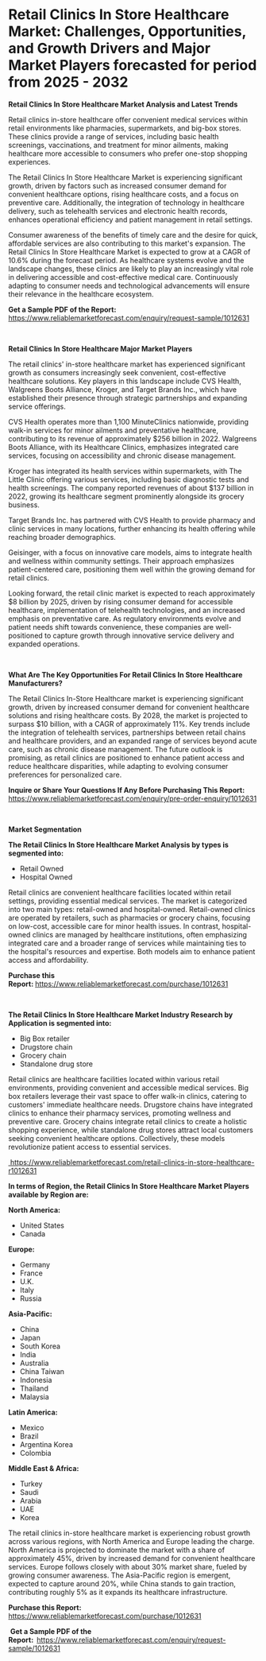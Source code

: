 <p><h1>Retail Clinics In Store Healthcare Market: Challenges, Opportunities, and Growth Drivers and Major Market Players forecasted for period from 2025 - 2032</h1></p><p><strong>Retail Clinics In Store Healthcare Market Analysis and Latest Trends</strong></p>
<p><p>Retail clinics in-store healthcare offer convenient medical services within retail environments like pharmacies, supermarkets, and big-box stores. These clinics provide a range of services, including basic health screenings, vaccinations, and treatment for minor ailments, making healthcare more accessible to consumers who prefer one-stop shopping experiences.</p><p>The Retail Clinics In Store Healthcare Market is experiencing significant growth, driven by factors such as increased consumer demand for convenient healthcare options, rising healthcare costs, and a focus on preventive care. Additionally, the integration of technology in healthcare delivery, such as telehealth services and electronic health records, enhances operational efficiency and patient management in retail settings.</p><p>Consumer awareness of the benefits of timely care and the desire for quick, affordable services are also contributing to this market's expansion. The Retail Clinics In Store Healthcare Market is expected to grow at a CAGR of 10.6% during the forecast period. As healthcare systems evolve and the landscape changes, these clinics are likely to play an increasingly vital role in delivering accessible and cost-effective medical care. Continuously adapting to consumer needs and technological advancements will ensure their relevance in the healthcare ecosystem.</p></p>
<p><strong>Get a Sample PDF of the Report:&nbsp;</strong> <a href="https://www.reliablemarketforecast.com/enquiry/request-sample/1012631?utm_campaign=3222&utm_medium=2&utm_source=Github&utm_content=ia&utm_term=19042025&utm_id=retail-clinics-in-store-healthcare">https://www.reliablemarketforecast.com/enquiry/request-sample/1012631</a></p>
<p>&nbsp;</p>
<p><strong>Retail Clinics In Store Healthcare Major Market Players</strong></p>
<p><p>The retail clinics' in-store healthcare market has experienced significant growth as consumers increasingly seek convenient, cost-effective healthcare solutions. Key players in this landscape include CVS Health, Walgreens Boots Alliance, Kroger, and Target Brands Inc., which have established their presence through strategic partnerships and expanding service offerings.</p><p>CVS Health operates more than 1,100 MinuteClinics nationwide, providing walk-in services for minor ailments and preventative healthcare, contributing to its revenue of approximately $256 billion in 2022. Walgreens Boots Alliance, with its Healthcare Clinics, emphasizes integrated care services, focusing on accessibility and chronic disease management.</p><p>Kroger has integrated its health services within supermarkets, with The Little Clinic offering various services, including basic diagnostic tests and health screenings. The company reported revenues of about $137 billion in 2022, growing its healthcare segment prominently alongside its grocery business.</p><p>Target Brands Inc. has partnered with CVS Health to provide pharmacy and clinic services in many locations, further enhancing its health offering while reaching broader demographics. </p><p>Geisinger, with a focus on innovative care models, aims to integrate health and wellness within community settings. Their approach emphasizes patient-centered care, positioning them well within the growing demand for retail clinics.</p><p>Looking forward, the retail clinic market is expected to reach approximately $8 billion by 2025, driven by rising consumer demand for accessible healthcare, implementation of telehealth technologies, and an increased emphasis on preventative care. As regulatory environments evolve and patient needs shift towards convenience, these companies are well-positioned to capture growth through innovative service delivery and expanded operations.</p></p>
<p>&nbsp;</p>
<p><strong>What Are The Key Opportunities For Retail Clinics In Store Healthcare Manufacturers?</strong></p>
<p><p>The Retail Clinics In-Store Healthcare market is experiencing significant growth, driven by increased consumer demand for convenient healthcare solutions and rising healthcare costs. By 2028, the market is projected to surpass $10 billion, with a CAGR of approximately 11%. Key trends include the integration of telehealth services, partnerships between retail chains and healthcare providers, and an expanded range of services beyond acute care, such as chronic disease management. The future outlook is promising, as retail clinics are positioned to enhance patient access and reduce healthcare disparities, while adapting to evolving consumer preferences for personalized care.</p></p>
<p><strong>Inquire or Share Your Questions If Any Before Purchasing This Report:</strong> <a href="https://www.reliablemarketforecast.com/enquiry/pre-order-enquiry/1012631?utm_campaign=3222&utm_medium=2&utm_source=Github&utm_content=ia&utm_term=19042025&utm_id=retail-clinics-in-store-healthcare">https://www.reliablemarketforecast.com/enquiry/pre-order-enquiry/1012631</a></p>
<p>&nbsp;</p>
<p><strong>Market Segmentation</strong></p>
<p><strong>The Retail Clinics In Store Healthcare Market Analysis by types is segmented into:</strong></p>
<p><ul><li>Retail Owned</li><li>Hospital Owned</li></ul></p>
<p><p>Retail clinics are convenient healthcare facilities located within retail settings, providing essential medical services. The market is categorized into two main types: retail-owned and hospital-owned. Retail-owned clinics are operated by retailers, such as pharmacies or grocery chains, focusing on low-cost, accessible care for minor health issues. In contrast, hospital-owned clinics are managed by healthcare institutions, often emphasizing integrated care and a broader range of services while maintaining ties to the hospital's resources and expertise. Both models aim to enhance patient access and affordability.</p></p>
<p><strong>Purchase this Report:&nbsp;</strong><a href="https://www.reliablemarketforecast.com/purchase/1012631?utm_campaign=3222&utm_medium=2&utm_source=Github&utm_content=ia&utm_term=19042025&utm_id=retail-clinics-in-store-healthcare">https://www.reliablemarketforecast.com/purchase/1012631</a></p>
<p>&nbsp;</p>
<p><strong>The Retail Clinics In Store Healthcare Market Industry Research by Application is segmented into:</strong></p>
<p><ul><li>Big Box retailer</li><li>Drugstore chain</li><li>Grocery chain</li><li>Standalone drug store</li></ul></p>
<p><p>Retail clinics are healthcare facilities located within various retail environments, providing convenient and accessible medical services. Big box retailers leverage their vast space to offer walk-in clinics, catering to customers' immediate healthcare needs. Drugstore chains have integrated clinics to enhance their pharmacy services, promoting wellness and preventive care. Grocery chains integrate retail clinics to create a holistic shopping experience, while standalone drug stores attract local customers seeking convenient healthcare options. Collectively, these models revolutionize patient access to essential services.</p></p>
<p><a href="https://www.reliablemarketforecast.com/retail-clinics-in-store-healthcare-r1012631?utm_campaign=3222&utm_medium=2&utm_source=Github&utm_content=ia&utm_term=19042025&utm_id=retail-clinics-in-store-healthcare">&nbsp;https://www.reliablemarketforecast.com/retail-clinics-in-store-healthcare-r1012631</a></p>
<p><strong>In terms of Region, the Retail Clinics In Store Healthcare Market Players available by Region are:</strong></p>
<p>
    <p> <strong> North America: </strong>
        <ul>
            <li>United States</li>
            <li>Canada</li>
        </ul>
        </p> 
    <p> <strong> Europe: </strong>
        <ul>
            <li>Germany</li>
            <li>France</li>
            <li>U.K.</li>
            <li>Italy</li>
            <li>Russia</li>
        </ul>
        </p> 
    <p> <strong> Asia-Pacific: </strong>
        <ul>
            <li>China</li>
            <li>Japan</li>
            <li>South Korea</li>
            <li>India</li>
            <li>Australia</li>
            <li>China Taiwan</li>
            <li>Indonesia</li>
            <li>Thailand</li>
            <li>Malaysia</li>
        </ul>
        </p> 
    <p> <strong> Latin America: </strong>
        <ul>
            <li>Mexico</li>
            <li>Brazil</li>
            <li>Argentina Korea</li>
            <li>Colombia</li>
        </ul>
        </p> 
    <p> <strong> Middle East & Africa: </strong>
        <ul>
            <li>Turkey</li>
            <li>Saudi</li>
            <li>Arabia</li>
            <li>UAE</li>
            <li>Korea</li>
        </ul>
    </p>
    </p>
<p><p>The retail clinics in-store healthcare market is experiencing robust growth across various regions, with North America and Europe leading the charge. North America is projected to dominate the market with a share of approximately 45%, driven by increased demand for convenient healthcare services. Europe follows closely with about 30% market share, fueled by growing consumer awareness. The Asia-Pacific region is emergent, expected to capture around 20%, while China stands to gain traction, contributing roughly 5% as it expands its healthcare infrastructure.</p></p>
<p><strong>Purchase this Report: </strong><a href="https://www.reliablemarketforecast.com/purchase/1012631?utm_campaign=3222&utm_medium=2&utm_source=Github&utm_content=ia&utm_term=19042025&utm_id=retail-clinics-in-store-healthcare">https://www.reliablemarketforecast.com/purchase/1012631</a></p>
<p>&nbsp;<strong>Get a Sample PDF of the Report:&nbsp;&nbsp;</strong><a href="https://www.reliablemarketforecast.com/enquiry/request-sample/1012631?utm_campaign=3222&utm_medium=2&utm_source=Github&utm_content=ia&utm_term=19042025&utm_id=retail-clinics-in-store-healthcare">https://www.reliablemarketforecast.com/enquiry/request-sample/1012631</a></p>
<p><strong></strong></p>
<p><p></p><p></p><p></p></p>